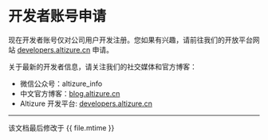 # 开发者账号申请

现在开发者账号仅对公司用户开发注册。您如果有兴趣，请前往我们的开放平台网站 [developers.altizure.cn](https://developers.altizure.cn) 申请。

关于最新的开发者信息，请关注我们的社交媒体和官方博客：

* 微信公众号：altizure_info
* 中文官方博客：[blog.altizure.cn](https://blog.altizure.cn)
* Altizure 开发平台: [developers.altizure.cn](https://developers.altizure.cn)

---

该文档最后修改于 {{ file.mtime }}
